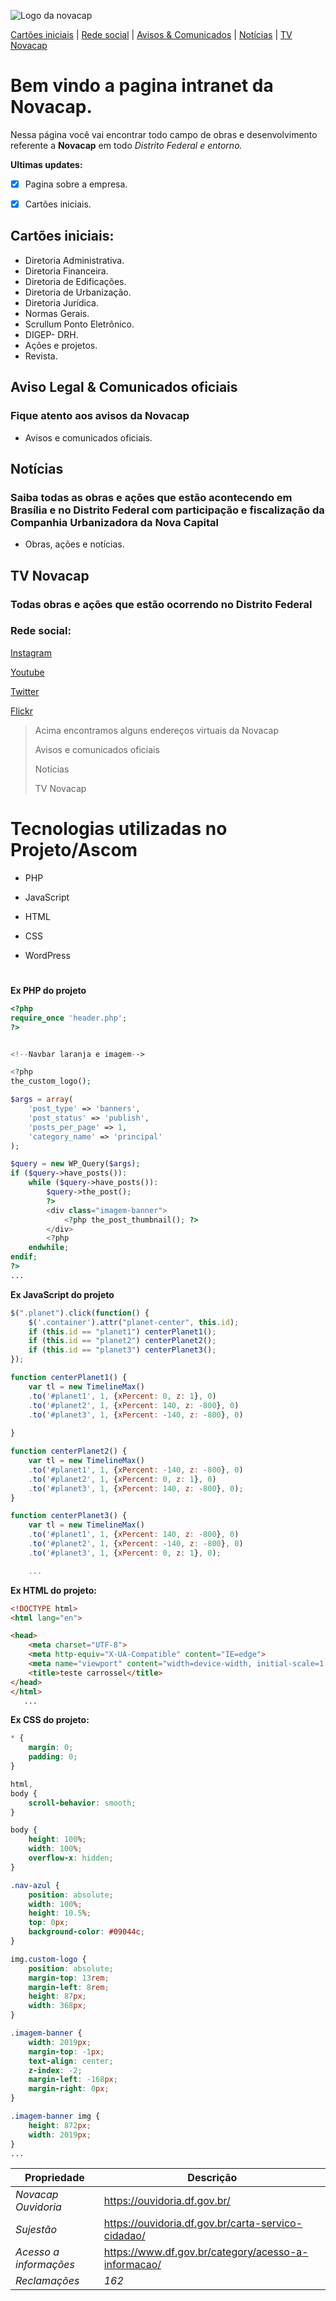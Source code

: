 ![Logo da novacap](https://assets.infra.grancursosonline.com.br/projeto/novacap-companhia-urbanizadora-da-nova-capital-do-brasil.png)

[Cartões iniciais](#cartões-iniciais) |
[Rede social](#rede-social) |
[Avisos & Comunicados](#aviso-legal--comunicados-oficiais) |
[Notícias](#notícias) |
[TV Novacap](#tv-novacap)

# Bem vindo a pagina intranet da Novacap.
Nessa página você vai encontrar todo campo de obras e desenvolvimento referente a **Novacap** em todo  _Distrito Federal e entorno._

**Ultimas updates:**

- [x] Pagina sobre a empresa.
- [x] Cartões iniciais.


## Cartões iniciais:
* Diretoria Administrativa.
* Diretoria Financeira.
* Diretoria de Edificações.
* Diretoria de Urbanização.
* Diretoria Jurídica.
* Normas Gerais. 
* Scrullum Ponto Eletrônico.
* DIGEP- DRH.
* Ações e projetos.
* Revista.

## Aviso Legal & Comunicados oficiais
### Fique atento aos avisos da Novacap
* Avisos e comunicados oficiais.

## Notícias
### Saiba todas as obras e ações que estão acontecendo em Brasília e no Distrito Federal com participação e fiscalização da Companhia Urbanizadora da Nova Capital


* Obras, ações e notícias.


## TV Novacap
### Todas obras e ações que estão ocorrendo no Distrito Federal


### Rede social:
[Instagram](https://www.instagram.com/novacapoficial/)

[Youtube](https://www.youtube.com/channel/UC0owvcR8qqAXMGMkUFPDJ1g)

[Twitter](https://twitter.com/novacap)

[Flickr](https://www.novacap.df.gov.br/flickr/)
>
>
>Acima encontramos alguns endereços virtuais da Novacap
>
>Avisos e comunicados oficiais
>
>Notícias
>
>TV Novacap
>
>
#
# Tecnologias utilizadas no Projeto/Ascom

* PHP

* JavaScript

* HTML

* CSS

* WordPress

#
**Ex PHP do projeto**
```PHP
<?php
require_once 'header.php';
?>


<!--Navbar laranja e imagem-->

<?php
the_custom_logo();

$args = array(
    'post_type' => 'banners',
    'post_status' => 'publish',
    'posts_per_page' => 1,
    'category_name' => 'principal'
);

$query = new WP_Query($args);
if ($query->have_posts()):
    while ($query->have_posts()):
        $query->the_post();
        ?>
        <div class="imagem-banner">
            <?php the_post_thumbnail(); ?>
        </div>
        <?php
    endwhile;
endif;
?> 
...

```
**Ex JavaScript do projeto**
```js
$(".planet").click(function() {
    $('.container').attr("planet-center", this.id);
    if (this.id == "planet1") centerPlanet1();
    if (this.id == "planet2") centerPlanet2();
    if (this.id == "planet3") centerPlanet3();
});

function centerPlanet1() { 
    var tl = new TimelineMax()
    .to('#planet1', 1, {xPercent: 0, z: 1}, 0)
    .to('#planet2', 1, {xPercent: 140, z: -800}, 0)
    .to('#planet3', 1, {xPercent: -140, z: -800}, 0)
    
}

function centerPlanet2() {
    var tl = new TimelineMax()
    .to('#planet1', 1, {xPercent: -140, z: -800}, 0)
    .to('#planet2', 1, {xPercent: 0, z: 1}, 0)
    .to('#planet3', 1, {xPercent: 140, z: -800}, 0);
}

function centerPlanet3() {
    var tl = new TimelineMax()
    .to('#planet1', 1, {xPercent: 140, z: -800}, 0)
    .to('#planet2', 1, {xPercent: -140, z: -800}, 0)
    .to('#planet3', 1, {xPercent: 0, z: 1}, 0);

    ...

```
**Ex HTML do projeto:**
```html
<!DOCTYPE html>
<html lang="en">

<head>
    <meta charset="UTF-8">
    <meta http-equiv="X-UA-Compatible" content="IE=edge">
    <meta name="viewport" content="width=device-width, initial-scale=1.0">
    <title>teste carrossel</title>
</head>
</html>
   ...

```

**Ex CSS do projeto:**
```css
* {
    margin: 0;
    padding: 0;
}

html,
body {
    scroll-behavior: smooth;
}

body {
    height: 100%;
    width: 100%;
    overflow-x: hidden;
}

.nav-azul {
    position: absolute;
    width: 100%;
    height: 10.5%;
    top: 0px;
    background-color: #09044c;
}

img.custom-logo {
    position: absolute;
    margin-top: 13rem;
    margin-left: 8rem;
    height: 87px;
    width: 368px;
}

.imagem-banner {
    width: 2019px;
    margin-top: -1px;
    text-align: center;
    z-index: -2;
    margin-left: -168px;
    margin-right: 0px;
}

.imagem-banner img {
    height: 872px;
    width: 2019px;
}
...

```



**Propriedade** | **Descrição**
----------- | -----------
*Novacap Ouvidoria* |  https://ouvidoria.df.gov.br/ 
*Sujestão* | https://ouvidoria.df.gov.br/carta-servico-cidadao/
*Acesso a informações* | https://www.df.gov.br/category/acesso-a-informacao/
*Reclamações* | _162_
